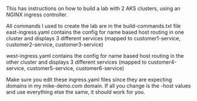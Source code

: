 This has instructions on how to build a lab with 2 AKS clusters, using an NGINX ingress controller.

All commands I used to create the lab are in the build-commands.txt file
east-ingress.yaml contains the config for name based host routing in one cluster and displays 3 different services (mapped to customer1-service, customer2-service, customer3-service)

west-ingress.yaml contains the config for name based host routing in the other cluster and displays 3 different services (mapped to customer4-service, customer5-service, customer6-service)

Make sure you edit these ingress.yaml files since they are expecting domains in my mike-demo.com domain.  If all you change is the -host values and use everything else the same, it should work for you.